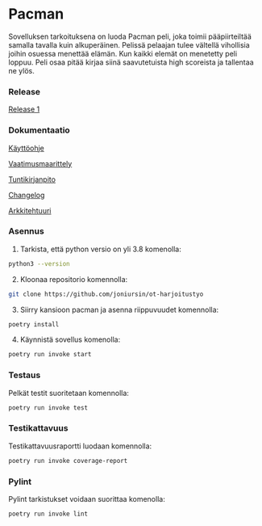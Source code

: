 # Pacman

Sovelluksen tarkoituksena on luoda Pacman peli, joka toimii pääpiirteiltää samalla tavalla kuin alkuperäinen. Pelissä pelaajan tulee vältellä vihollisia joihin osuessa menettää elämän. Kun kaikki elemät on menetetty peli loppuu. Peli osaa pitää kirjaa siinä saavutetuista high scoreista ja tallentaa ne ylös.

### Release

[Release 1](https://github.com/joniursin/ot-harjoitustyo/releases/tag/viikko5)

### Dokumentaatio

[Käyttöohje](https://github.com/joniursin/ot-harjoitustyo/blob/main/pacman/dokumentaatio/k%C3%A4ytt%C3%B6ohje.md)

[Vaatimusmaarittely](https://github.com/joniursin/ot-harjoitustyo/blob/main/pacman/dokumentaatio/vaatimusmaarittely.md)

[Tuntikirjanpito](https://github.com/joniursin/ot-harjoitustyo/blob/main/pacman/dokumentaatio/tuntikirjanpito.md)

[Changelog](https://github.com/joniursin/ot-harjoitustyo/blob/main/pacman/dokumentaatio/changelog.md)

[Arkkitehtuuri](https://github.com/joniursin/ot-harjoitustyo/blob/main/pacman/dokumentaatio/arkkitehtuuri.md)

### Asennus

1. Tarkista, että python versio on yli 3.8 komenolla:

```bash
python3 --version
```

2. Kloonaa repositorio komennolla:

```bash
git clone https://github.com/joniursin/ot-harjoitustyo
```

3. Siirry kansioon pacman ja asenna riippuvuudet komennolla:

```bash
poetry install
```

4. Käynnistä sovellus komenolla:

```bash
poetry run invoke start
```

### Testaus

Pelkät testit suoritetaan komennolla:

```bash
poetry run invoke test
```

### Testikattavuus

Testikattavuusraportti luodaan komennolla:

```bash
poetry run invoke coverage-report
```

### Pylint

Pylint tarkistukset voidaan suorittaa komenolla:

```bash
poetry run invoke lint
```
